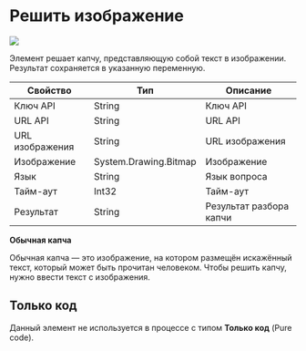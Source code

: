 # Решить изображение

![](<../../../.gitbook/assets/image (547).png>)

Элемент решает капчу, представляющую собой текст в изображении. Результат сохраняется в указанную переменную.

| Свойство        | Тип                   | Описание                |
| --------------- | --------------------- | ----------------------- |
| Ключ API        | String                | Ключ API                |
| URL API         | String                | URL API                 |
| URL изображения | String                | URL изображения         |
| Изображение     | System.Drawing.Bitmap | Изображение             |
| Язык            | String                | Язык вопроса            |
| Тайм-аут        | Int32                 | Тайм-аут                |
| Результат       | String                | Результат разбора капчи |



**Обычная капча**

Обычная капча — это изображение, на котором размещён искажённый текст, который может быть прочитан человеком. Чтобы решить капчу, нужно ввести текст с изображения.

## Только код

Данный элемент не используется в процессе с типом **Только код** (Pure code).
